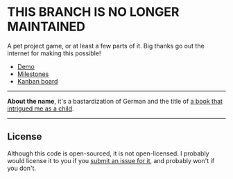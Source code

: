# THIS BRANCH IS NO LONGER MAINTAINED

A pet project game, or at least a few parts of it. Big thanks go out the internet for making this
possible!

-   [Demo](https://wvbe.github.io/kreuzzeug-im-nagelhosen/)
-   [Milestones](https://github.com/wvbe/kreuzzeug-im-nagelhosen/milestones)
-   [Kanban board](https://github.com/users/wvbe/projects/4/)

---

**About the name**, it's a bastardization of German and the title of
[a book that intrigued me as a child](https://en.wikipedia.org/wiki/Crusade_in_Jeans).

---

## License

Although this code is open-sourced, it is not open-licensed. I probably would license it to you
if you [submit an issue for it](https://github.com/wvbe/kreuzzeug-im-nagelhosen/issues/new),
and probably won't if you don't.
